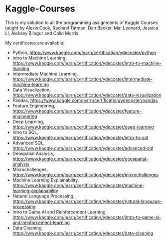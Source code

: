 # Kaggle-Courses

This is my solution to all the programming assignments of Kaggle Courses taught by Alexis Cook, Rachael Tatman, Dan Becker, Mat Leonard, Jessica Li, Aleksey Bilogur and Colin Morris.

My certificates are available:
- Python, https://www.kaggle.com/learn/certification/ydecoster/python
- Intro to Machine Learning, https://www.kaggle.com/learn/certification/ydecoster/intro-to-machine-learning
- Intermediate Machine Learning, https://www.kaggle.com/learn/certification/ydecoster/intermediate-machine-learning
- Data Visualization, https://www.kaggle.com/learn/certification/ydecoster/data-visualization
- Pandas, https://www.kaggle.com/learn/certification/ydecoster/pandas
- Feature Engineering, https://www.kaggle.com/learn/certification/ydecoster/feature-engineering
- Deep Learning, https://www.kaggle.com/learn/certification/ydecoster/deep-learning
- Intro to SQL, https://www.kaggle.com/learn/certification/ydecoster/intro-to-sql
- Advanced SQL, https://www.kaggle.com/learn/certification/ydecoster/advanced-sql
- Geospatial Analysis, https://www.kaggle.com/learn/certification/ydecoster/geospatial-analysis
- Microchallenges, https://www.kaggle.com/learn/certification/ydecoster/microchallenges
- Machine Learning Explainability, https://www.kaggle.com/learn/certification/ydecoster/machine-learning-explainability
- Natural Language Processing, https://www.kaggle.com/learn/certification/ydecoster/natural-language-processing
- Intro to Game AI and Reinforcement Learning, https://www.kaggle.com/learn/certification/ydecoster/intro-to-game-ai-and-reinforcement-learning
- Data Cleaning, https://www.kaggle.com/learn/certification/ydecoster/data-cleaning
